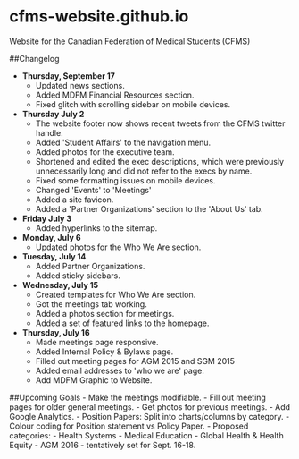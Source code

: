# cfms-website.github.io
Website for the Canadian Federation of Medical Students (CFMS)

##Changelog
- **Thursday, September 17**
	- Updated news sections.
	- Added MDFM Financial Resources section.
	- Fixed glitch with scrolling sidebar on mobile devices.
- **Thursday July 2**
	- The website footer now shows recent tweets from the CFMS twitter handle.
	- Added 'Student Affairs' to the navigation menu.
	- Added photos for the executive team.
	- Shortened and edited the exec descriptions, which were previously unnecessarily long and did not refer to the execs by name.
	- Fixed some formatting issues on mobile devices.
	- Changed 'Events' to 'Meetings'
	- Added a site favicon.
	- Added a 'Partner Organizations' section to the 'About Us' tab.
- **Friday July 3**
	- Added hyperlinks to the sitemap.
- **Monday, July 6**
	- Updated photos for the Who We Are section.
- **Tuesday, July 14**
	- Added Partner Organizations.
	- Added sticky sidebars.
- **Wednesday, July 15**
	- Created templates for Who We Are section.
	- Got the meetings tab working.
	- Added a photos section for meetings.
	- Added a set of featured links to the homepage.
- **Thursday, July 16**
	- Made meetings page responsive.
	- Added Internal Policy & Bylaws page.
	- Filled out meeting pages for AGM 2015 and SGM 2015
	- Added email addresses to 'who we are' page.
	- Add MDFM Graphic to Website.

##Upcoming Goals
	- Make the meetings modifiable.
	- Fill out meeting pages for older general meetings.
	- Get photos for previous meetings.
	- Add Google Analytics.
	- Position Papers: Split into charts/columns by category.
	- Colour coding for Position statement vs Policy Paper.
		- Proposed categories:
			- Health Systems
			- Medical Education
			- Global Health & Health Equity
	- AGM 2016 - tentatively set for Sept. 16-18.